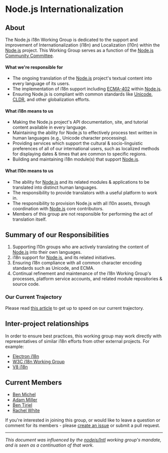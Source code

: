 # Node.js Internationalization

## About

The Node.js i18n Working Group is dedicated to the support and improvement of Internationalization (i18n) and Localization (l10n) within the [Node.js](https://github.com/nodejs/node) project. This Working Group serves as a function of the [Node.js Community Committee](https://github.com/nodejs/community-committee).

#### What we're responsible for
* The ongoing translation of the [Node.js](https://github.com/nodejs/node) project's textual content into every language of its users.
* The implementation of i18n support including [ECMA-402](https://tc39.github.io/ecma402/) within [Node.js](https://github.com/nodejs/node). 
* Ensuring Node.js is compliant with common standards like [Unicode](https://unicode.org/), [CLDR](http://cldr.unicode.org/), and other globalization efforts.

#### What i18n means to us
* Making the Node.js project's API documentation, site, and tutorial content available in every language.
* Maintaining the ability for Node.js to effectively process text written in human languages (e.g., Unicode character processing).
* Providing services which support the cultural & socio-linguistic preferences of all of our international users,
such as localized methods for displaying dates & times that are common to specific regions.
* Building and maintaining i18n module(s) that support [Node.js](https://github.com/nodejs/node).

#### What l10n means to us
* The ability for [Node.js](https://github.com/nodejs/node) and its related modules & applications to be translated into distinct human languages. 
* The responsibility to provide translators with a useful platform to work in.
* The responsibility to provision Node.js with all l10n assets, through coordination with [Node.js](https://github.com/nodejs/node) core contributors.
* Members of this group are not responsible for performing the act of translation itself.


## Summary of our Responsibilities
1. Supporting l10n groups who are actively translating the content of [Node.js](https://github.com/nodejs/node) into their own languages.
2. i18n support for [Node.js](https://github.com/nodejs/node), and its related initiatives.
3. Ensuring i18n compliance with all common character encoding standards such as Unicode, and ECMA.
4. Continual refinement and maintenance of the i18n Working Group's processes, platform service accounts, and related module repositories & source code.

### Our Current Trajectory
Please read [this article](https://medium.com/the-node-js-collection/internationalizing-node-js-fe7761798b0a) to get up to speed on our current trajectory.


## Inter-project relationships
In order to ensure best practices, this working group may work directly with representatives of similar i18n efforts from other external projects. For example:
* [Electron i18n](https://github.com/electron/electron-i18n)
* [W3C i18n Working Group](https://www.w3.org/International/core/Overview)
* [V8 i18n](https://github.com/v8/v8/wiki/i18n-support)


## Current Members
  + [Ben Michel](https://twitter.com/obensource)
  + [Adam Miller](https://twitter.com/millea9)
  + [Ben Tiriel](https://twitter.com/Ben_Tiriel)
  + [Rachel White](https://twitter.com/ohhoe)


If you're interested in joining this group, or would like to leave a question or comment for its members - please [create an issue](https://github.com/nodejs/i18n/issues/new) or submit a pull request.


----
_This document was influenced by the [nodejs/Intl](https://github.com/nodejs/Intl/blob/master/README.md) working group's mandate, and is seen as a continuation of that work._
